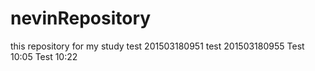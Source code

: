 # nevinRepository
this repository for my study 
 test 201503180951
 test 201503180955
Test 10:05
Test 10:22